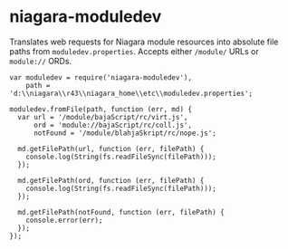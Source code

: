 niagara-moduledev
==================

Translates web requests for Niagara module resources into absolute file
paths from `moduledev.properties`. Accepts either `/module/` URLs or
`module://` ORDs.

    var moduledev = require('niagara-moduledev'),
        path = 'd:\\niagara\\r43\\niagara_home\\etc\\moduledev.properties';
        
    moduledev.fromFile(path, function (err, md) {
      var url = '/module/bajaScript/rc/virt.js',
          ord = 'module://bajaScript/rc/coll.js',
          notFound = '/module/blahjaSkript/rc/nope.js';
    
      md.getFilePath(url, function (err, filePath) {
        console.log(String(fs.readFileSync(filePath)));
      });
    
      md.getFilePath(ord, function (err, filePath) {
        console.log(String(fs.readFileSync(filePath)));
      });
      
      md.getFilePath(notFound, function (err, filePath) {
        console.error(err);
      });
    });
